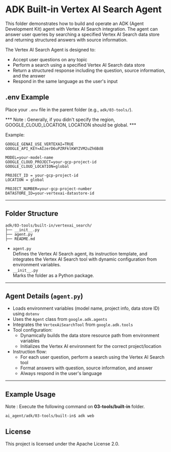 # ADK Built-in Vertex AI Search Agent

This folder demonstrates how to build and operate an ADK (Agent Development Kit) agent with Vertex AI Search integration. The agent can answer user queries by searching a specified Vertex AI Search data store and returning structured answers with source information.

The Vertex AI Search Agent is designed to:
- Accept user questions on any topic
- Perform a search using a specified Vertex AI Search data store
- Return a structured response including the question, source information, and the answer
- Respond in the same language as the user's input

## .env Example

Place your `.env` file in the parent folder (e.g., `adk/03-tools/`).  

*** Note : Generally, if you didn't specify the region, GOOGLE_CLOUD_LOCATION, LOCATION should be global. ***

Example:

```
GOOGLE_GENAI_USE_VERTEXAI=TRUE
GOOGLE_API_KEY=AIzerD6uPZRFklKWYZVM2uZh6Bd8 

MODEL=your-model-name
GOOGLE_CLOUD_PROJECT=your-gcp-project-id
GOOGLE_CLOUD_LOCATION=global

PROJECT_ID = your-gcp-project-id
LOCATION = global

PROJECT_NUMBER=your-gcp-project-number
DATASTORE_ID=your-vertexai-datastore-id
```

---

## Folder Structure

```
adk/03-tools/built-in/vertexai_search/
├── __init__.py
├── agent.py
├── README.md
```

- `agent.py`  
  Defines the Vertex AI Search agent, its instruction template, and integrates the Vertex AI Search tool with dynamic configuration from environment variables.
- `__init__.py`  
  Marks the folder as a Python package.

---

## Agent Details (`agent.py`)

- Loads environment variables (model name, project info, data store ID) using `dotenv`
- Uses the `Agent` class from `google.adk.agents`
- Integrates the `VertexAiSearchTool` from `google.adk.tools`
- Tool configuration:
  - Dynamically builds the data store resource path from environment variables
  - Initializes the Vertex AI environment for the correct project/location
- Instruction flow:
  - For each user question, perform a search using the Vertex AI Search tool
  - Format answers with question, source information, and answer
  - Always respond in the user's language

---

## Example Usage
Note : Execute the following command on **03-tools/built-in** folder. 

```
ai_agent/adk/03-tools/built-in$ adk web
```

## License

This project is licensed under the Apache License 2.0.
